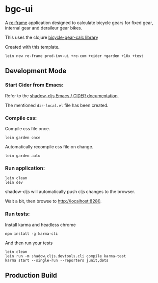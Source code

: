 # bgc-ui

A [re-frame](https://github.com/Day8/re-frame) application 
designed to calculate bicycle gears for fixed gear, internal
gear and deraileur gear bikes.

This uses the clojure [bicycle-gear-calc library](http://github.com/ericgebhart/bike-gear-calc/)


Created with this template.

`lein new re-frame prod-inv-ui +re-com +cider +garden +10x +test`

## Development Mode

### Start Cider from Emacs:

Refer to the [shadow-cljs Emacs / CIDER documentation](https://shadow-cljs.github.io/docs/UsersGuide.html#cider).

The mentioned `dir-local.el` file has been created.

### Compile css:

Compile css file once.

```
lein garden once
```

Automatically recompile css file on change.

```
lein garden auto
```

### Run application:

```
lein clean
lein dev
```

shadow-cljs will automatically push cljs changes to the browser.

Wait a bit, then browse to [http://localhost:8280](http://localhost:8280).

### Run tests:

Install karma and headless chrome

```
npm install -g karma-cli
```

And then run your tests

```
lein clean
lein run -m shadow.cljs.devtools.cli compile karma-test
karma start --single-run --reporters junit,dots
```

## Production Build

